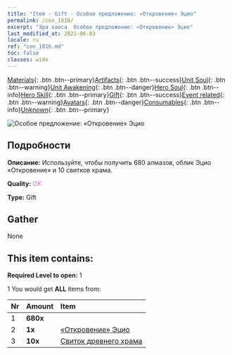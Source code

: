 ```yaml
---
title: "Item - Gift - Особое предложение: «Откровение» Эцио"
permalink: /con_1816/
excerpt: "Эра хаоса  Особое предложение: «Откровение» Эцио"
last_modified_at: 2021-06-03
locale: ru
ref: "con_1816.md"
toc: false
classes: wide
---
```

 [Materials](/ItemsRU/){: .btn .btn--primary}[Artifacts](/ItemsRU/Artifacts/){: .btn .btn--success}[Unit Soul](/ItemsRU/UnitSoul/){: .btn .btn--warning}[Unit Awakening](/ItemsRU/UnitAwakening/){: .btn .btn--danger}[Hero Soul](/ItemsRU/HeroSoul/){: .btn .btn--info}[Hero Skill](/ItemsRU/HeroSkill/){: .btn .btn--primary}[Gift](/ItemsRU/Gift/){: .btn .btn--success}[Event related](/ItemsRU/Events/){: .btn .btn--warning}[Avatars](/ItemsRU/Avatars/){: .btn .btn--danger}[Consumables](/ItemsRU/Consumables/){: .btn .btn--info}[Unknown](/ItemsRU/Unknown/){: .btn .btn--primary}

 ![Особое предложение: «Откровение» Эцио](/images/t/i_907438.png)

## Подробности
 **Описание:** Используйте, чтобы получить 680 алмазов, облик Эцио «Откровение» и 10 свитков храма.

 **Quality:** <span style="color: #DA70D6">OK</span>

 **Type:** Gift

## Gather

  None

## This item contains:

 **Required Level to open:** 1

 1 You would get **ALL** items  from:

  | Nr | Amount |     Item    |
  |:---|:-------|:------------|
  | 1 |  **680x** | <i class="fas fa-gem"/> |  | 
  | 2 |  **1x** | [«Откровение» Эцио](/ItemsRU/con_1081/) |  | 
  | 3 |  **10x** | [Свиток древнего храма](/ItemsRU/con_697/) |  | 
